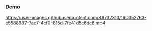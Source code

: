 ### Demo

https://user-images.githubusercontent.com/89732313/160352763-e5588987-7ac7-4cf0-815d-7fe41d5c6dc6.mp4

